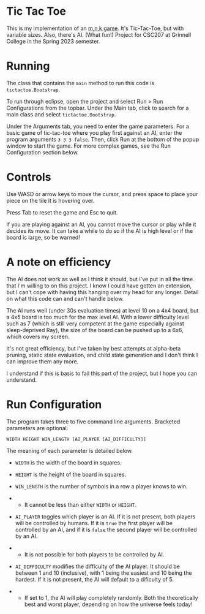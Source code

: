 # Tic Tac Toe 

This is my implementation of an [m,n,k
game](https://en.wikipedia.org/wiki/M,n,k-game). It's Tic-Tac-Toe, but with
variable sizes. Also, there's AI. (What fun!) Project for CSC207 at Grinnell
College in the Spring 2023 semester.


# Running

The class that contains the `main` method to run this code is
`tictactoe.Bootstrap`.

To run through eclipse, open the project and select Run > Run Configurations
from the topbar. Under the Main tab, click to search for a main class and select
`tictactoe.Bootstrap`.

Under the Arguments tab, you need to enter the game parameters. For a basic game
of tic-tac-toe where you play first against an AI, enter the program arguments
`3 3 3 false`. Then, click Run at the bottom of the popup window to start the
game. For more complex games, see the Run Configuration section below.


# Controls

Use WASD or arrow keys to move the cursor, and press space to place your piece
on the tile it is hovering over.

Press Tab to reset the game and Esc to quit.

If you are playing against an AI, you cannot move the cursor or play while it
decides its move. It can take a while to do so if the AI is high level or if the
board is large, so be warned!


# A note on efficiency

The AI does not work as well as I think it should, but I've put in all the time
that I'm willing to on this project. I know I could have gotten an extension,
but I can't cope with having this hanging over my head for any longer. Detail on
what this code can and can't handle below.

The AI runs well (under 30s evaluation times) at level 10 on a 4x4 board, but a
4x5 board is too much for the max level AI. With a lower difficulty level such
as 7 (which is still very competent at the game especially against
sleep-deprived Ray), the size of the board can be pushed up to a 6x6, which
covers my screen. 

It's not great efficiency, but I've taken by best attempts at
alpha-beta pruning, static state evaluation, and child state generation and I
don't think I can improve them any more.

I understand if this is basis to fail this part of the project, but I hope you
can understand.

# Run Configuration

The program takes three to five command line arguments. Bracketed parameters are optional.

```
WIDTH HEIGHT WIN_LENGTH [AI_PLAYER [AI_DIFFICULTY]]
```

The meaning of each parameter is detailed below.

- `WIDTH` is the width of the board in squares.

- `HEIGHT` is the height of the board in squares.

- `WIN_LENGTH` is the number of symbols in a row a player knows to win.

- - It cannot be less than either `WIDTH` or `HEIGHT`.

- `AI_PLAYER` toggles which player is an AI. If it is not present, both players
  will be controlled by humans. If it is `true` the first player will be
  controlled by an AI, and if it is `false` the second player will be controlled
  by an AI.

- - It is not possible for both players to be controlled by AI.

- `AI_DIFFICULTY` modifies the difficulty of the AI player. It should be between
  1 and 10 (inclusive), with 1 being the easiest and 10 being the hardest. If it
  is not present, the AI will default to a dificulty of 5.

- - If set to 1, the AI
    will play completely randomly. Both the theoretically best and worst player,
    depending on how the universe feels today!
